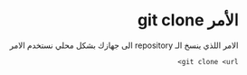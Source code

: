 <div dir="rtl">

# الأمر git clone

الامر اللذي ينسخ الـ repository الى جهازك بشكل محلي 
نستخدم الامر 

    git clone <url>


 </div>
